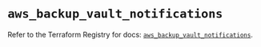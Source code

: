 # `aws_backup_vault_notifications`

Refer to the Terraform Registry for docs: [`aws_backup_vault_notifications`](https://registry.terraform.io/providers/hashicorp/aws/5.42.0/docs/resources/backup_vault_notifications).
